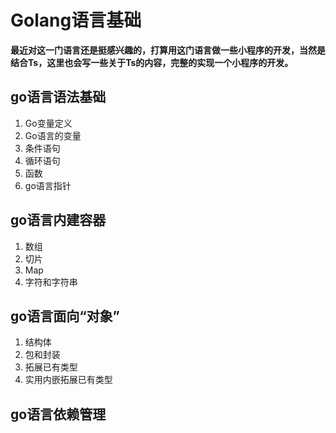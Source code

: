 # Golang语言基础

**最近对这一门语言还是挺感兴趣的，打算用这门语言做一些小程序的开发，当然是结合Ts，这里也会写一些关于Ts的内容，完整的实现一个小程序的开发。**

## go语言语法基础

1. Go变量定义
2. Go语言的变量
3. 条件语句
4. 循环语句
5. 函数
6. go语言指针

## go语言内建容器

1. 数组
2. 切片
3. Map
4. 字符和字符串

## go语言面向“对象”

1. 结构体
2. 包和封装
3. 拓展已有类型
4. 实用内嵌拓展已有类型

## go语言依赖管理
